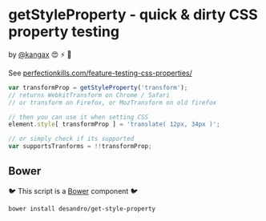 # getStyleProperty - quick & dirty CSS property testing

by [@kangax](https://github.com/kangax) :heart_eyes: :zap: :star2:

See [perfectionkills.com/feature-testing-css-properties/](http://perfectionkills.com/feature-testing-css-properties/)

``` js
var transformProp = getStyleProperty('transform');
// returns WebkitTransform on Chrome / Safari
// or transform on Firefox, or MozTransform on old firefox

// then you can use it when setting CSS
element.style[ transformProp ] = 'translate( 12px, 34px )';

// or simply check if its supported
var supportsTranforms = !!transformProp;
```

## Bower

:bird: This script is a [Bower](https://github.com/twitter/bower) component :bird:

``` bash
bower install desandro/get-style-property
```
